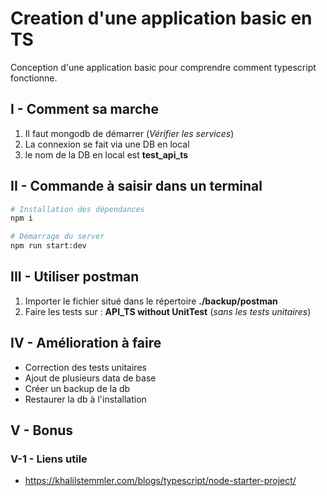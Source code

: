 # Creation d'une application basic en TS

Conception d'une application basic pour comprendre comment typescript fonctionne.

## I - Comment sa marche

1. Il faut mongodb de démarrer (_Vérifier les services_)
2. La connexion se fait via une DB en local
3. le nom de la DB en local est **test_api_ts**

## II - Commande à saisir dans un terminal

```sh
# Installation des dépendances
npm i

# Démarrage du server
npm run start:dev
```

## III - Utiliser postman

1. Importer le fichier situé dans le répertoire **./backup/postman**
2. Faire les tests sur : **API_TS without UnitTest** (_sans les tests unitaires_)

## IV - Amélioration à faire

- Correction des tests unitaires
- Ajout de plusieurs data de base
- Créer un backup de la db
- Restaurer la db à l'installation

## V - Bonus

### V-1 - Liens utile

- https://khalilstemmler.com/blogs/typescript/node-starter-project/
